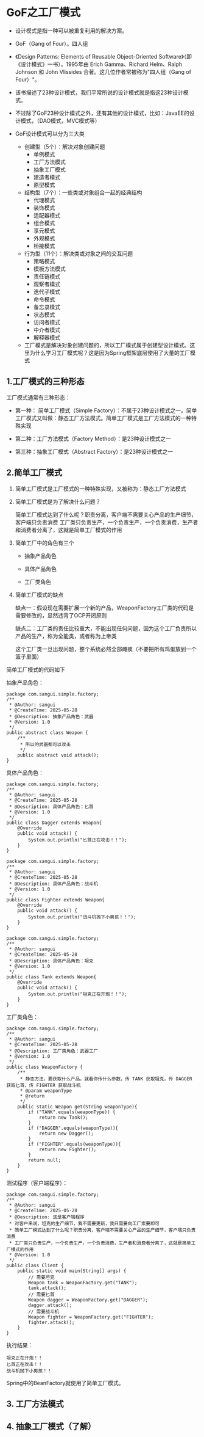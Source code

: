 # GoF之工厂模式

+ 设计模式是指一种可以被重复利用的解决方案。

+ GoF（Gang of Four）。四人组

+ 《Design Patterns: Elements of Reusable Object-Oriented Software》（即《设计模式》一书），1995年由 Erich Gamma、Richard Helm、Ralph Johnson 和 John Vlissides 合著。这几位作者常被称为"四人组（Gang of Four）"。
+ 该书描述了23种设计模式，我们平常所说的设计模式就是指这23种设计模式。
+ 不过除了GoF23种设计模式之外，还有其他的设计模式，比如：JavaEE的设计模式，（DAO模式，MVC模式等）
+ GoF设计模式可以分为三大类
  + 创建型（5个）：解决对象创建问题
    + 单例模式
    + 工厂方法模式
    + 抽象工厂模式
    + 建造者模式
    + 原型模式
  + 结构型（7个）：一些类或对象组合一起的经典结构
    + 代理模式
    + 装饰模式
    + 适配器模式
    + 组合模式
    + 享元模式
    + 外观模式
    + 桥接模式
  + 行为型（11个）：解决类或对象之间的交互问题
    + 策略模式
    + 模板方法模式
    + 责任链模式
    + 观察者模式
    + 迭代子模式
    + 命令模式
    + 备忘录模式
    + 状态模式
    + 访问者模式
    + 中介者模式
    + 解释器模式
  + 工厂模式是解决对象创建问题的，所以工厂模式属于创建型设计模式。这里为什么学习工厂模式呢？这是因为Spring框架底层使用了大量的工厂模式

## 1.工厂模式的三种形态

工厂模式通常有三种形态：

+ 第一种： 简单工厂模式（Simple Factory）：不属于23种设计模式之一。简单工厂模式又叫做：静态工厂方法模式。简单工厂模式是工厂方法模式的一种特殊实现
+ 第二种：工厂方法模式（Factory Method）：是23种设计模式之一

+ 第三种：抽象工厂模式（Abstract Factory）：是23种设计模式之一

## 2.简单工厂模式

1. 简单工厂模式是工厂模式的一种特殊实现，又被称为：静态工厂方法模式

2. 简单工厂模式是为了解决什么问题？

   简单工厂模式达到了什么呢？职责分离，客户端不需要关心产品的生产细节，客户端只负责消费
   工厂类只负责生产，一个负责生产，一个负责消费，生产者和消费者分离了，这就是简单工厂模式的作用

3. 简单工厂中的角色有三个

   + 抽象产品角色

   + 具体产品角色

   + 工厂类角色

4. 简单工厂模式的缺点

   缺点一：假设现在需要扩展一个新的产品，WeaponFactory工厂类的代码是需要修改的，显然违背了OCP开闭原则

   缺点二：工厂类的责任比较重大，不能出现任何问题，因为这个工厂负责所以产品的生产，称为全能类，或者称为上帝类

   这个工厂类一旦出现问题，整个系统必然全部瘫痪（不要把所有鸡蛋放到一个篮子里面）

简单工厂模式的代码如下

抽象产品角色：

```
package com.sangui.simple.factory;
/**
 * @Author: sangui
 * @CreateTime: 2025-05-28
 * @Description: 抽象产品角色：武器
 * @Version: 1.0
 */
public abstract class Weapon {
    /**
     * 所以的武器都可以攻击
     */
    public abstract void attack();
}
```

具体产品角色：

```
package com.sangui.simple.factory;
/**
 * @Author: sangui
 * @CreateTime: 2025-05-28
 * @Description: 具体产品角色：匕首
 * @Version: 1.0
 */
public class Dagger extends Weapon{
    @Override
    public void attack() {
        System.out.println("匕首正在攻击！！");
    }
}
```

```
package com.sangui.simple.factory;
/**
 * @Author: sangui
 * @CreateTime: 2025-05-28
 * @Description: 具体产品角色：战斗机
 * @Version: 1.0
 */
public class Fighter extends Weapon{
    @Override
    public void attack() {
        System.out.println("战斗机抛下小男孩！！");
    }
}
```

```
package com.sangui.simple.factory;
/**
 * @Author: sangui
 * @CreateTime: 2025-05-28
 * @Description: 具体产品角色：坦克
 * @Version: 1.0
 */
public class Tank extends Weapon{
    @Override
    public void attack() {
        System.out.println("坦克正在开炮！！");
    }
}
```

工厂类角色：

```
package com.sangui.simple.factory;
/**
 * @Author: sangui
 * @CreateTime: 2025-05-28
 * @Description: 工厂类角色：武器工厂
 * @Version: 1.0
 */
public class WeaponFactory {
    /**
     * 静态方法，要获取什么产品，就看你传什么参数，传 TANK 获取坦克，传 DAGGER 获取匕首，传 FIGHTER 获取战斗机
     * @param weaponType
     * @return
     */
    public static Weapon get(String weaponType){
        if ("TANK".equals(weaponType)) {
            return new Tank();
        }
        if ("DAGGER".equals(weaponType)){
            return new Dagger();
        }
        if ("FIGHTER".equals(weaponType)){
            return new Fighter();
        }
        return null;
    }
}
```

测试程序（客户端程序）：

```
package com.sangui.simple.factory;
/**
 * @Author: sangui
 * @CreateTime: 2025-05-28
 * @Description: 这是客户端程序
 * 对客户来说，坦克的生产细节，我不需要更新，我只需要向工厂索要即可
 * 简单工厂模式达到了什么呢？职责分离，客户端不需要关心产品的生产细节，客户端只负责消费
 * 工厂类只负责生产，一个负责生产，一个负责消费，生产者和消费者分离了，这就是简单工厂模式的作用
 * @Version: 1.0
 */
public class Client {
    public static void main(String[] args) {
        // 需要坦克
        Weapon tank = WeaponFactory.get("TANK");
        tank.attack();
        // 需要匕首
        Weapon dagger = WeaponFactory.get("DAGGER");
        dagger.attack();
        // 需要战斗机
        Weapon fighter = WeaponFactory.get("FIGHTER");
        fighter.attack();
    }
}
```

执行结果：

```
坦克正在开炮！！
匕首正在攻击！！
战斗机抛下小男孩！！
```

Spring中的BeanFactory就使用了简单工厂模式。

## 3. 工厂方法模式

## 4. 抽象工厂模式（了解）